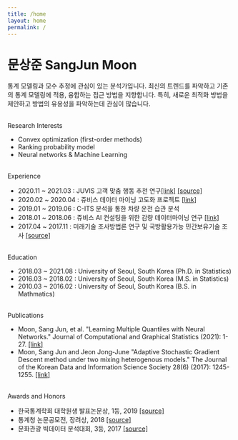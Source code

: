```yaml
---
title: /home
layout: home
permalink: /
---
```


# 문상준 SangJun Moon
통계 모델링과 모수 추정에 관심이 있는 분석가입니다.
최신의 트렌드를 파악하고 기존의 통계 모델링에 적용, 융합하는 접근 방법을 지향합니다.
특히, 새로운 최적화 방법을 제안하고 방법의 유용성을 파악하는데 관심이 많습니다.


\
Research Interests
- Convex optimization (first-order methods)
- Ranking probability model
- Neural networks & Machine Learning

\
Experience
- 2020.11 ~ 2021.03 : JUVIS 고객 맞춤 행동 추천 연구<a href='http://juviscorp.co.kr/lab/intro.php'>[link]</a> <a href='proof/JUVIS_고객맞춤행동.pdf'>[source]</a>
- 2020.02 ~ 2020.04 : 쥬비스 데이터 마이닝 고도화 프로젝트 <a href='http://juviscorp.co.kr/lab/intro.php'>[link]</a>
- 2019.01 ~ 2019.06 : C-ITS 분석을 통한 차량 운전 습관 분석 
- 2018.01 ~ 2018.06 : 쥬비스 AI 컨설팅을 위한 감량 데이터마이닝 연구 <a href='http://juviscorp.co.kr/lab/intro.php'>[link]</a>
- 2017.04 ~ 2017.11 : 미래기술 조사방법론 연구 및 국방활용가능 민간보유기술 조사 <a href='proof/미래기술조사.pdf'>[source]</a>

\
Education
- 2018.03 ~ 2021.08 : University of Seoul, South Korea (Ph.D. in Statistics)
- 2016.03 ~ 2018.02 : University of Seoul, South Korea (M.S. in Statistics)
- 2010.03 ~ 2016.02 : University of Seoul, South Korea (B.S. in Mathmatics)

\
Publications
- Moon, Sang Jun, et al. "Learning Multiple Quantiles with Neural Networks." Journal of Computational and Graphical Statistics (2021): 1-27. <a href='https://www.tandfonline.com/doi/full/10.1080/10618600.2021.1909601'>[link]</a>
- Moon, Sang Jun and Jeon Jong-June "Adaptive Stochastic Gradient Descent method under two mixing heterogenous models." The Journal of the Korean Data and Information Science Society 28(6) (2017): 1245-1255. <a href= 'https://www.dbpia.co.kr/pdf/pdfView.do?nodeId=NODE07404368&mark=0&useDate=&bookmarkCnt=0&ipRange=N&accessgl=Y&language=ko'>[link]</a>

\
Awards and Honors
- 한국통계학회 대학원생 발표논문상, 1등, 2019 <a href='proof/2019추계_발표자료.pdf'>[source]</a>
- 통계청 논문공모전, 장려상, 2018 <a href='proof/미세먼지 네트워크를 활용한 공기정화탑 위치 선정_논문.pdf' >[source]</a>
- 문화관광 빅데이터 분석대회, 3등, 2017 <a href='proof/관광빅데이터_발표자료.pdf'>[source]</a>